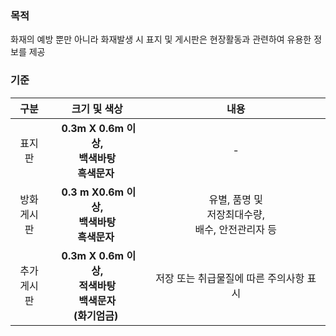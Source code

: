 ### 목적
화재의 예방 뿐만 아니라 화재발생 시 표지 및 게시판은 현장활동과 관련하여 유용한 정보를 제공

### 기준
| 구분 | 크기 및 색상 | 내용 |
|:-------:|:--------------------------:|:---------------------------:|
| 표지판 | &nbsp;**0.3m X 0.6m 이상,<br> 백색바탕<br> 흑색문자**&nbsp; | - |
| 방화<br>게시판   | &nbsp;**0.3 m X0.6m 이상,<br> 백색바탕<br> 흑색문자**&nbsp; | 유별, 품명 및<br> 저장최대수량,<br> 배수, 안전관리자 등 |
| 추가<Br>게시판 | &nbsp;**0.3m X 0.6m 이상,<br>적색바탕<br> 백색문자<br>(화기엄금)**&nbsp; | 저장 또는 취급물질에 따른 주의사항 표시 |
